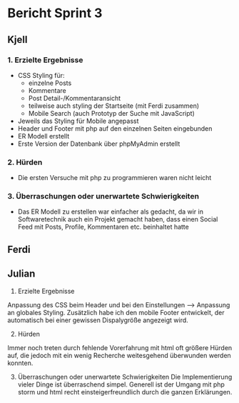 # Bericht Sprint 3

## Kjell

### 1. Erzielte Ergebnisse

- CSS Styling für:
    - einzelne Posts
    - Kommentare
    - Post Detail-/Kommentaransicht
    - teilweise auch styling der Startseite (mit Ferdi zusammen)
    - Mobile Search (auch Prototyp der Suche mit JavaScript)
- Jeweils das Styling für Mobile angepasst
- Header und Footer mit php auf den einzelnen Seiten eingebunden
- ER Modell erstellt
- Erste Version der Datenbank über phpMyAdmin erstellt

### 2. Hürden

- Die ersten Versuche mit php zu programmieren waren nicht leicht

### 3. Überraschungen oder unerwartete Schwierigkeiten

- Das ER Modell zu erstellen war einfacher als gedacht, da wir in Softwaretechnik auch ein Projekt gemacht haben, dass einen Social Feed mit Posts, Profile, Kommentaren etc. beinhaltet hatte

## Ferdi

## Julian

1. Erzielte Ergebnisse

Anpassung des CSS beim Header und bei den Einstellungen --> Anpassung an globales Styling. Zusätzlich habe ich den mobile Footer entwickelt, der automatisch bei einer gewissen Dispalygröße angezeigt wird.




2. Hürden

Immer noch treten durch fehlende Vorerfahrung mit html oft größere Hürden auf, die jedoch mit ein wenig Recherche weitesgehend überwunden werden konnten. 


3. Überraschungen oder unerwartete Schwierigkeiten
Die Implementierung vieler Dinge ist überraschend simpel. Generell ist der Umgang mit php storm und html recht einsteigerfreundlich durch die ganzen Erklärungen.



